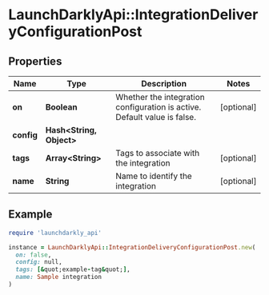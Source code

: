 # LaunchDarklyApi::IntegrationDeliveryConfigurationPost

## Properties

| Name | Type | Description | Notes |
| ---- | ---- | ----------- | ----- |
| **on** | **Boolean** | Whether the integration configuration is active. Default value is false. | [optional] |
| **config** | **Hash&lt;String, Object&gt;** |  |  |
| **tags** | **Array&lt;String&gt;** | Tags to associate with the integration | [optional] |
| **name** | **String** | Name to identify the integration | [optional] |

## Example

```ruby
require 'launchdarkly_api'

instance = LaunchDarklyApi::IntegrationDeliveryConfigurationPost.new(
  on: false,
  config: null,
  tags: [&quot;example-tag&quot;],
  name: Sample integration
)
```

